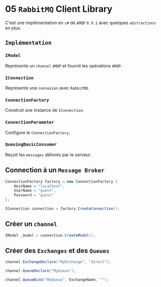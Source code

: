 # 05 `RabbitMQ` Client Library

C'est une implémentation en `c#` de `AMQP` `0.9.1` avec quelques `abstractions` en plus.



## `Implémentation`

### `IModel`

Représente un `channel` `AMQP` et fournit les opérations `AMQP`.



### `IConnection`

Représente une `connexion` avec `RabbitMQ`.



### `ConnectionFactory`

Construit une instance de `IConnection`.



### `ConnectionParameter`

Configure le `ConnectionFactory`.



### `QueuingBasicConsumer`

Reçoit les `messages` délivrés par le serveur.



## Connection à un `Message Broker`

```cs
ConnectionFactory factory = new ConnectionFactory {
    HostName = "localhost",
    UserName = "guest",
    Password = "guess"
};

IConnection connection = factory.CreateConnection();
```



## Créer un `channel`

```cs
IModel _model = connection.CreateModel();
```



## Créer des `Exchanges` et des `Queues`

```cs
channel.ExchangeDeclare("MyExchange", "direct");

channel.QueueDeclare("MyQueue");

channel.QueueBind("MyQueue", ExchangeName, "");
```



